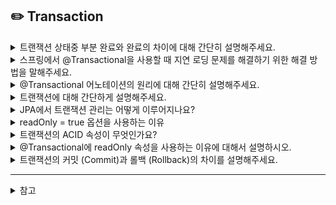 ## ✏️ Transaction


<details>
  <summary>트랜잭션 상태중 부분 완료와 완료의 차이에 대해 간단히 설명해주세요.</summary> 
  부분 완료는 트랜잭션의 마지막까지 실행되었지만 commit 연산이 실행되기 전의 상태

완료는 트랜잭션 작업이 완료되어 commit 연산이 실행 된 후의 상태
</details>

<details>
  <summary>스프링에서 @Transactional을 사용할 때 지연 로딩 문제를 해결하기 위한 해결 방법을 말해주세요.</summary> 
  서비스와 컨트롤러 간에 DTO를 사용해서 양쪽의 엔티티를 주고 받게 해주면 지연 로딩이 발생할 수 있습니다.

---

*추가 설명*

지연로딩(Lazy Loading)이란 프록시를 사용해서 조회할 경우 해당 객체에 접근 시 요청을 보내는 방법이다.

하지만 준영속 상태의 엔티티는 이 기능을 사용하지 못하기 때문에 예외가 발생하게 된다.

```java
@Entity
public class School{
	@Id
	@GeneratedValue
	private long id;
	
	@ManyToOne(fetch = FetchType.LAZY) // 지연 로딩 전략
	private Teacher teacher;
}
```

```java
class SchoolController {
	public String view(Long bookId){
		School school = schoolService.findSchool(schoolId);
		Teacher teacher = book.getTeacher(); // 예외 발생
	}
}
```

*예외가 발생한 이유*

School 엔티티는 Service에서 조회한 값이고 이 때는 영속성 컨텍스트가 올바르게 수행되었다.

이 때 `findSchool` 메서드가 종료되면서 영속성 컨텍스트가 닫혔고 반환된 School 엔티티는 준영속 상태가 된다.

Teacher 는 Lazy Loading 전략을 사용했으므로 비어있는 프록시 객체 상태에서 해당 객체의 값을 뽑아 쓰려고 하니 예외가 발생한 것이다.

**해결 방법**

- **DTO 사용**
    - Service 와 Controller 간에 DTO를 사용한다.
    - 양쪽에서 엔티티를 주고 받을 경우 지연 로딩 이슈 이외에도 컨트롤러가 멋대로 엔티티를 수정하는 문제가 발생할 수 있기 때문에 DTO를 불변 객체로 만들어 사용하면 이를 전달하는 역할만 수행할 수 있다.
    - 지연 로딩된 값을 컨트롤러에 전달하지 않아도 될 경우 DTO 에서 해당 값에 접근하지 않게 하여 로딩 수를 줄이고 전달해야 할 경우 `SchoolDTO` 안에 `TeacherDTO` 가 존재하는 방식으로 DTO를 구성하면 그 과정에서 참조가 발생하여 teacher 에 대한 Lazy Loading이 발생할 수 있도록 한다.


  <summary>Comparator과 Comparable의 차이에 대해서 설명해주세요.</summary> 
  
  - Comparable
    - 객체의 정렬 기준을 정해줄 때 사용하며 자기 자신과 매개변수 객체를 비교
    - 보통 기본형을 정렬하기 보다 객체의 정렬 기준을 만들어 준다.
    - `.compareTo(매개변수)`라는 메서드를 사용합니다.
    - 기본적인 정렬(오름차순, 내림차순)을 수행합니다.
- Comparator
    - 이미 정해진 기준 외에 다른 정렬 기준을 사용하고 싶을 때 사용되고 두 매개변수 객체를 비교한다는 차이가 있습니다.
    - 클래스 자체가 정렬 기준으로 사용되기 때문에 외부 정렬 기준을 정의합니다.
    - `Compare(매개변수1, 매개변수2)`라는 메서드를 사용합니다.
    - 사용자가 정한 규칙을 기준으로 정렬합니다.
</details>

<details>
  <summary>@Transactional 어노테이션의 원리에 대해 간단히 설명해주세요.</summary> 
  
  트랜잭션의 경우 트랜잭션의 시작과 연산 종료시의 커밋 과정이 필요하므로 프록시를 생성해 해당 메서드의 앞뒤에 트랜잭션의 시작과 끝을 추가하여 트랜잭션이 수행되도록 보장해줍니다.
</details>

<details>
  <summary>트랜잭션에 대해 간단하게 설명해주세요.</summary> 
  
 트랜잭션은 데이터 베이스의 상태를 변화시키기 위해 수행하는 작업의 단위를 의미합니다.

트랜잭션을 통해 데이터의 무결성을 유지하고, 시스템 장애나 오류 상황에서도 일관성을 확보할 수 있습니다
</details>

<details>
  <summary>JPA에서 트랜잭션 관리는 어떻게 이루어지나요?</summary> 
  
 JPA는 @Transactional 어노테이션을 통해 트랜잭션을 관리합니다. 
 
 Spring Framework와 함께 사용할 경우, 서비스 계층에서 @Transactional을 사용하여 트랜잭션의 시작과 종료를 선언적으로 관리할 수 있습니다. 
 
 해당 어노테이션이 적용된 메서드가 호출되면 트랜잭션이 시작되고, 메서드 실행이 끝나면 자동으로 커밋되거나 롤백됩니다.
</details>

<details>
  <summary>readOnly = true 옵션을 사용하는 이유</summary> 
  
 트랜잭션은 데이터 베이스의 상태를 변화시키기 위해 수행하는 작업의 단위를 의미합니다.
트랜잭션을 통해 데이터의 무결성을 유지하고, 

시스템 장애나 오류 상황에서도 일관성을 확보할 수 있습니다
</details>

<details>
  <summary>트랜잭션의 ACID 속성이 무엇인가요?</summary> 
  
 - Atomicity (원자성): 모든 작업이 완료되거나 하나도 실행되지 않아야 함.
- Consistency (일관성): 트랜잭션 전후 데이터가 일관성을 유지해야 함.
- Isolation (독립성): 여러 트랜잭션이 동시에 실행될 때 서로 간섭하지 않아야 함.
- Durability (지속성): 트랜잭션이 완료되면 데이터는 영구적으로 저장되어야 함.
</details>

<details>
  <summary>@Transactional에 readOnly 속성을 사용하는 이유에 대해서 설명하시오.</summary> 
  
 보통의 트랜잭션은 데이터 조회 결과 엔티티가 영속성 컨텍스트에 관리되며, 변경 감지(Dirty Checking)를 위해, 
 
 조회시 스냅샷 인스턴스를 생성해 보관하기 때문에 메모리 사용량이 증가한다.

readOnly 속성을 사용한 @Transactional은 트랜잭션 커밋 시점에 flush(DB에 반영)를 하지 않기 때문에 

이로 인한 dirty checking 비용이 들지 않아, 메모리가 절약된다.
</details>

<details>
  <summary>트랜잭션의 커밋 (Commit)과 롤백 (Rollback)의 차이를 설명해주세요.</summary> 
  
 - Commit: 트랜잭션이 성공적으로 완료되어 모든 변경 사항이 영구적으로 저장됨.
- Rollback: 트랜잭션이 실패하거나 취소되어 이전 상태로 복구됨.
</details>

----

<details>
  <summary>참고</summary> 
  
- https://resilient-923.tistory.com/415
- https://server-technology.tistory.com/494
- https://kafcamus.tistory.com/30
</details>
